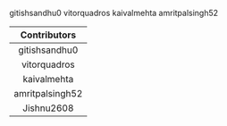 gitishsandhu0
vitorquadros
kaivalmehta
amritpalsingh52

| Contributors  | 
| :---: |
| gitishsandhu0  |
| vitorquadros  |
| kaivalmehta |
| amritpalsingh52 |
| Jishnu2608 |
